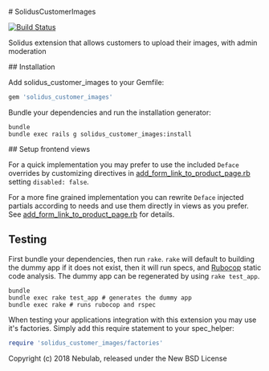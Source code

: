 # SolidusCustomerImages

[![Build Status](https://travis-ci.org/nebulab/solidus_customer_images.svg?branch=master)](https://travis-ci.org/nebulab/solidus_customer_images)

Solidus extension that allows customers to upload their images, with admin moderation

## Installation

Add solidus_customer_images to your Gemfile:

```ruby
gem 'solidus_customer_images'
```

Bundle your dependencies and run the installation generator:

```shell
bundle
bundle exec rails g solidus_customer_images:install
```

## Setup frontend views

For a quick implementation you may prefer to use the included `Deface` overrides by customizing directives in [add_form_link_to_product_page.rb](https://github.com/nebulab/solidus_customer_images/blob/master/app/overrides/add_form_link_to_product_page.rb) setting `disabled: false`.

For a more fine grained implementation you can rewrite `Deface` injected partials according to needs and use them directly in views as you prefer.
See [add_form_link_to_product_page.rb](https://github.com/nebulab/solidus_customer_images/blob/master/app/overrides/add_form_link_to_product_page.rb) for details.

## Testing

First bundle your dependencies, then run `rake`. `rake` will default to building the dummy app if it does not exist, then it will run specs, and [Rubocop](https://github.com/bbatsov/rubocop) static code analysis. The dummy app can be regenerated by using `rake test_app`.

```shell
bundle
bundle exec rake test_app # generates the dummy app
bundle exec rake # runs rubocop and rspec
```

When testing your applications integration with this extension you may use it's factories.
Simply add this require statement to your spec_helper:

```ruby
require 'solidus_customer_images/factories'
```

Copyright (c) 2018 Nebulab, released under the New BSD License
